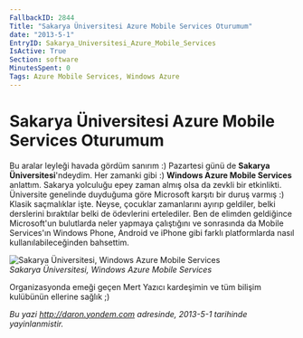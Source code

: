 ```yaml
---
FallbackID: 2844
Title: "Sakarya Üniversitesi Azure Mobile Services Oturumum"
date: "2013-5-1"
EntryID: Sakarya_Universitesi_Azure_Mobile_Services
IsActive: True
Section: software
MinutesSpent: 0
Tags: Azure Mobile Services, Windows Azure
---
```

# Sakarya Üniversitesi Azure Mobile Services Oturumum
Bu aralar leyleği havada gördüm sanırım :) Pazartesi günü de **Sakarya
Üniversitesi**'ndeydim. Her zamanki gibi :) **Windows Azure Mobile
Services** anlattım. Sakarya yolculuğu epey zaman almış olsa da zevkli
bir etkinlikti. Üniversite genelinde duyduğuma göre Microsoft karşıtı
bir duruş varmış :) Klasik saçmalıklar işte. Neyse, çocuklar zamanlarını
ayırıp geldiler, belki derslerini bıraktılar belki de ödevlerini
ertelediler. Ben de elimden geldiğince Microsoft'un bulutlarda neler
yapmaya çalıştığını ve sonrasında da Mobile Services'ın Windows Phone,
Android ve iPhone gibi farklı platformlarda nasıl kullanılabileceğinden
bahsettim.

![Sakarya Üniversitesi, Windows Azure Mobile
Services](media/Sakarya_Universitesi_Azure_Mobile_Services/sakarya.jpg)\
*Sakarya Üniversitesi, Windows Azure Mobile Services*

Organizasyonda emeği geçen Mert Yazıcı kardeşimin ve tüm bilişim
kulübünün ellerine sağlık ;)



*Bu yazi http://daron.yondem.com adresinde, 2013-5-1 tarihinde yayinlanmistir.*
